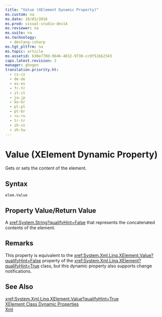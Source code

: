 ```yaml
---
title: "Value (XElement Dynamic Property)"
ms.custom: na
ms.date: 10/03/2016
ms.prod: visual-studio-dev14
ms.reviewer: na
ms.suite: na
ms.technology: 
  - devlang-csharp
ms.tgt_pltfrm: na
ms.topic: article
ms.assetid: b30e770d-9646-4632-9738-cc9f51bb2343
caps.latest.revision: 2
manager: ghogen
translation.priority.ht: 
  - cs-cz
  - de-de
  - es-es
  - fr-fr
  - it-it
  - ja-jp
  - ko-kr
  - pl-pl
  - pt-br
  - ru-ru
  - tr-tr
  - zh-cn
  - zh-tw
---
```

# Value (XElement Dynamic Property)
Gets or sets the content of the element.  
  
## Syntax  
  
```  
elem.Value  
```  
  
## Property Value/Return Value  
 A <xref:System.String?qualifyHint=False> that represents the concatenated contents of the element.  
  
## Remarks  
 This property is equivalent to the <xref:System.Xml.Linq.XElement.Value?qualifyHint=False> property of the <xref:System.Xml.Linq.XElement?qualifyHint=True> class, but this dynamic property also supports change notifications.  
  
## See Also  
 <xref:System.Xml.Linq.XElement.Value?qualifyHint=True>   
 [XElement Class Dynamic Properties](../VS_IDE/XElement-Class-Dynamic-Properties.md)   
 [Xml](../VS_IDE/Xml--XElement-Dynamic-Property-.md)